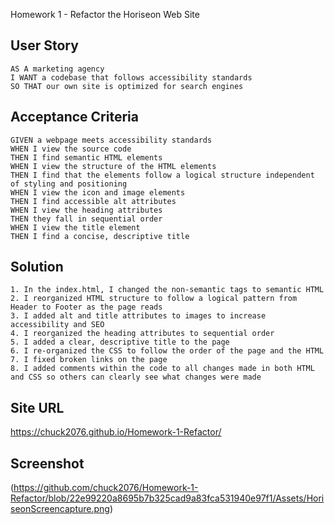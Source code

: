 Homework 1 - Refactor the Horiseon Web Site 

## User Story

```
AS A marketing agency
I WANT a codebase that follows accessibility standards
SO THAT our own site is optimized for search engines
```
## Acceptance Criteria

```
GIVEN a webpage meets accessibility standards
WHEN I view the source code
THEN I find semantic HTML elements
WHEN I view the structure of the HTML elements
THEN I find that the elements follow a logical structure independent of styling and positioning
WHEN I view the icon and image elements
THEN I find accessible alt attributes
WHEN I view the heading attributes
THEN they fall in sequential order
WHEN I view the title element
THEN I find a concise, descriptive title
```
## Solution
```
1. In the index.html, I changed the non-semantic tags to semantic HTML
2. I reorganized HTML structure to follow a logical pattern from Header to Footer as the page reads
3. I added alt and title attributes to images to increase accessibility and SEO
4. I reorganized the heading attributes to sequential order
5. I added a clear, descriptive title to the page
6. I re-organized the CSS to follow the order of the page and the HTML
7. I fixed broken links on the page
8. I added comments within the code to all changes made in both HTML and CSS so others can clearly see what changes were made
```
## Site URL
https://chuck2076.github.io/Homework-1-Refactor/

## Screenshot
(https://github.com/chuck2076/Homework-1-Refactor/blob/22e99220a8695b7b325cad9a83fca531940e97f1/Assets/HoriseonScreencapture.png)

